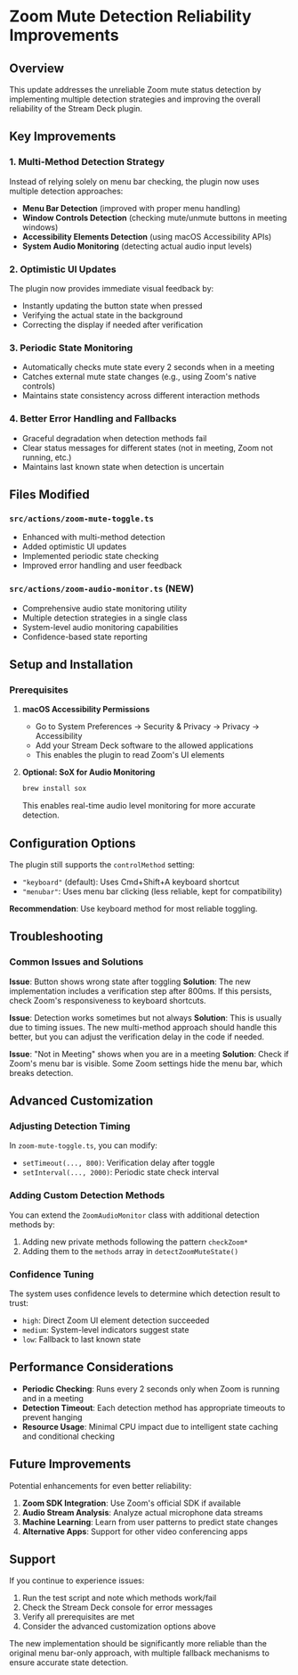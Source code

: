 # Zoom Mute Detection Reliability Improvements

## Overview

This update addresses the unreliable Zoom mute status detection by implementing multiple detection strategies and improving the overall reliability of the Stream Deck plugin.

## Key Improvements

### 1. **Multi-Method Detection Strategy**
Instead of relying solely on menu bar checking, the plugin now uses multiple detection approaches:

- **Menu Bar Detection** (improved with proper menu handling)
- **Window Controls Detection** (checking mute/unmute buttons in meeting windows)
- **Accessibility Elements Detection** (using macOS Accessibility APIs)
- **System Audio Monitoring** (detecting actual audio input levels)

### 2. **Optimistic UI Updates**
The plugin now provides immediate visual feedback by:
- Instantly updating the button state when pressed
- Verifying the actual state in the background
- Correcting the display if needed after verification

### 3. **Periodic State Monitoring**
- Automatically checks mute state every 2 seconds when in a meeting
- Catches external mute state changes (e.g., using Zoom's native controls)
- Maintains state consistency across different interaction methods

### 4. **Better Error Handling and Fallbacks**
- Graceful degradation when detection methods fail
- Clear status messages for different states (not in meeting, Zoom not running, etc.)
- Maintains last known state when detection is uncertain

## Files Modified

### `src/actions/zoom-mute-toggle.ts`
- Enhanced with multi-method detection
- Added optimistic UI updates
- Implemented periodic state checking
- Improved error handling and user feedback

### `src/actions/zoom-audio-monitor.ts` (NEW)
- Comprehensive audio state monitoring utility
- Multiple detection strategies in a single class
- System-level audio monitoring capabilities
- Confidence-based state reporting

## Setup and Installation

### Prerequisites

1. **macOS Accessibility Permissions**
   - Go to System Preferences → Security & Privacy → Privacy → Accessibility
   - Add your Stream Deck software to the allowed applications
   - This enables the plugin to read Zoom's UI elements

2. **Optional: SoX for Audio Monitoring**
   ```bash
   brew install sox
   ```
   This enables real-time audio level monitoring for more accurate detection.

## Configuration Options

The plugin still supports the `controlMethod` setting:
- `"keyboard"` (default): Uses Cmd+Shift+A keyboard shortcut
- `"menubar"`: Uses menu bar clicking (less reliable, kept for compatibility)

**Recommendation**: Use keyboard method for most reliable toggling.

## Troubleshooting

### Common Issues and Solutions

**Issue**: Button shows wrong state after toggling
**Solution**: The new implementation includes a verification step after 800ms. If this persists, check Zoom's responsiveness to keyboard shortcuts.

**Issue**: Detection works sometimes but not always
**Solution**: This is usually due to timing issues. The new multi-method approach should handle this better, but you can adjust the verification delay in the code if needed.

**Issue**: "Not in Meeting" shows when you are in a meeting
**Solution**: Check if Zoom's menu bar is visible. Some Zoom settings hide the menu bar, which breaks detection.

## Advanced Customization

### Adjusting Detection Timing

In `zoom-mute-toggle.ts`, you can modify:
- `setTimeout(..., 800)`: Verification delay after toggle
- `setInterval(..., 2000)`: Periodic state check interval

### Adding Custom Detection Methods

You can extend the `ZoomAudioMonitor` class with additional detection methods by:
1. Adding new private methods following the pattern `checkZoom*`
2. Adding them to the `methods` array in `detectZoomMuteState()`

### Confidence Tuning

The system uses confidence levels to determine which detection result to trust:
- `high`: Direct Zoom UI element detection succeeded
- `medium`: System-level indicators suggest state
- `low`: Fallback to last known state

## Performance Considerations

- **Periodic Checking**: Runs every 2 seconds only when Zoom is running and in a meeting
- **Detection Timeout**: Each detection method has appropriate timeouts to prevent hanging
- **Resource Usage**: Minimal CPU impact due to intelligent state caching and conditional checking

## Future Improvements

Potential enhancements for even better reliability:

1. **Zoom SDK Integration**: Use Zoom's official SDK if available
2. **Audio Stream Analysis**: Analyze actual microphone data streams
3. **Machine Learning**: Learn from user patterns to predict state changes
4. **Alternative Apps**: Support for other video conferencing apps

## Support

If you continue to experience issues:

1. Run the test script and note which methods work/fail
2. Check the Stream Deck console for error messages
3. Verify all prerequisites are met
4. Consider the advanced customization options above

The new implementation should be significantly more reliable than the original menu bar-only approach, with multiple fallback mechanisms to ensure accurate state detection.
